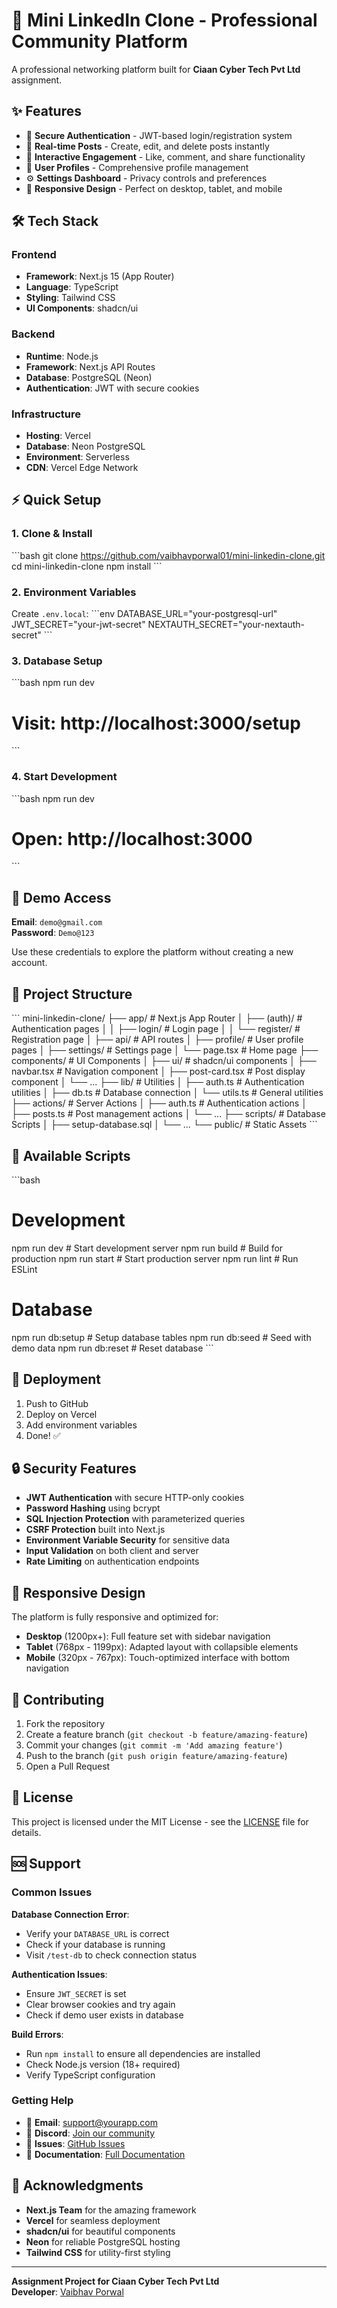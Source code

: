 # 🚀 Mini LinkedIn Clone - Professional Community Platform

A professional networking platform built for **Ciaan Cyber Tech Pvt Ltd** assignment.

## ✨ Features

- 🔐 **Secure Authentication** - JWT-based login/registration system
- 📝 **Real-time Posts** - Create, edit, and delete posts instantly
- 💬 **Interactive Engagement** - Like, comment, and share functionality
- 👤 **User Profiles** - Comprehensive profile management
- ⚙️ **Settings Dashboard** - Privacy controls and preferences
- 📱 **Responsive Design** - Perfect on desktop, tablet, and mobile

## 🛠️ Tech Stack

### Frontend
- **Framework**: Next.js 15 (App Router)
- **Language**: TypeScript
- **Styling**: Tailwind CSS
- **UI Components**: shadcn/ui

### Backend
- **Runtime**: Node.js
- **Framework**: Next.js API Routes
- **Database**: PostgreSQL (Neon)
- **Authentication**: JWT with secure cookies

### Infrastructure
- **Hosting**: Vercel
- **Database**: Neon PostgreSQL
- **Environment**: Serverless
- **CDN**: Vercel Edge Network

## ⚡ Quick Setup

### 1. Clone & Install
\`\`\`bash
git clone https://github.com/vaibhavporwal01/mini-linkedin-clone.git
cd mini-linkedin-clone
npm install
\`\`\`

### 2. Environment Variables
Create `.env.local`:
\`\`\`env
DATABASE_URL="your-postgresql-url"
JWT_SECRET="your-jwt-secret"
NEXTAUTH_SECRET="your-nextauth-secret"
\`\`\`

### 3. Database Setup
\`\`\`bash
npm run dev
# Visit: http://localhost:3000/setup
\`\`\`

### 4. Start Development
\`\`\`bash
npm run dev
# Open: http://localhost:3000
\`\`\`

## 🎯 Demo Access

**Email**: `demo@gmail.com`  
**Password**: `Demo@123`

Use these credentials to explore the platform without creating a new account.

## 📁 Project Structure

\`\`\`
mini-linkedin-clone/
├── app/                    # Next.js App Router
│   ├── (auth)/            # Authentication pages
│   │   ├── login/         # Login page
│   │   └── register/      # Registration page
│   ├── api/               # API routes
│   ├── profile/           # User profile pages
│   ├── settings/          # Settings page
│   └── page.tsx           # Home page
├── components/            # UI Components
│   ├── ui/               # shadcn/ui components
│   ├── navbar.tsx        # Navigation component
│   ├── post-card.tsx     # Post display component
│   └── ...
├── lib/                  # Utilities
│   ├── auth.ts          # Authentication utilities
│   ├── db.ts            # Database connection
│   └── utils.ts         # General utilities
├── actions/             # Server Actions
│   ├── auth.ts         # Authentication actions
│   ├── posts.ts        # Post management actions
│   └── ...
├── scripts/            # Database Scripts
│   ├── setup-database.sql
│   └── ...
└── public/            # Static Assets
\`\`\`

## 🔧 Available Scripts

\`\`\`bash
# Development
npm run dev          # Start development server
npm run build        # Build for production
npm run start        # Start production server
npm run lint         # Run ESLint

# Database
npm run db:setup     # Setup database tables
npm run db:seed      # Seed with demo data
npm run db:reset     # Reset database
\`\`\`

## 🚀 Deployment

1. Push to GitHub
2. Deploy on Vercel
3. Add environment variables
4. Done! ✅

## 🔒 Security Features

- **JWT Authentication** with secure HTTP-only cookies
- **Password Hashing** using bcrypt
- **SQL Injection Protection** with parameterized queries
- **CSRF Protection** built into Next.js
- **Environment Variable Security** for sensitive data
- **Input Validation** on both client and server
- **Rate Limiting** on authentication endpoints

## 📱 Responsive Design

The platform is fully responsive and optimized for:
- **Desktop** (1200px+): Full feature set with sidebar navigation
- **Tablet** (768px - 1199px): Adapted layout with collapsible elements
- **Mobile** (320px - 767px): Touch-optimized interface with bottom navigation

## 🤝 Contributing

1. Fork the repository
2. Create a feature branch (`git checkout -b feature/amazing-feature`)
3. Commit your changes (`git commit -m 'Add amazing feature'`)
4. Push to the branch (`git push origin feature/amazing-feature`)
5. Open a Pull Request

## 📄 License

This project is licensed under the MIT License - see the [LICENSE](LICENSE) file for details.

## 🆘 Support

### Common Issues

**Database Connection Error**:
- Verify your `DATABASE_URL` is correct
- Check if your database is running
- Visit `/test-db` to check connection status

**Authentication Issues**:
- Ensure `JWT_SECRET` is set
- Clear browser cookies and try again
- Check if demo user exists in database

**Build Errors**:
- Run `npm install` to ensure all dependencies are installed
- Check Node.js version (18+ required)
- Verify TypeScript configuration

### Getting Help

- 📧 **Email**: support@yourapp.com
- 💬 **Discord**: [Join our community](https://discord.gg/yourserver)
- 🐛 **Issues**: [GitHub Issues](https://github.com/vaibhavporwal01/mini-linkedin-clone/issues)
- 📖 **Documentation**: [Full Documentation](https://docs.yourapp.com)

## 🎉 Acknowledgments

- **Next.js Team** for the amazing framework
- **Vercel** for seamless deployment
- **shadcn/ui** for beautiful components
- **Neon** for reliable PostgreSQL hosting
- **Tailwind CSS** for utility-first styling

---

**Assignment Project for Ciaan Cyber Tech Pvt Ltd**  
**Developer**: [Vaibhav Porwal](https://github.com/vaibhavporwal01)
